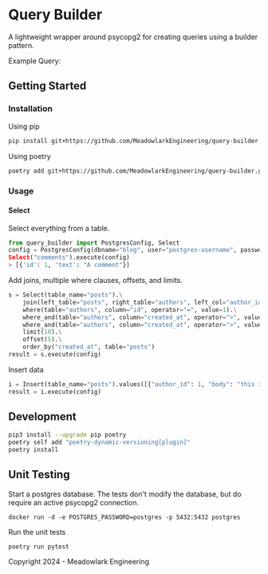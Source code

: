 # Query Builder

A lightweight wrapper around psycopg2 for creating queries using a builder pattern.

Example Query:


## Getting Started

### Installation

Using pip
```sh
pip install git+https://github.com/MeadowlarkEngineering/query-builder.git#egg=query-builder
```

Using poetry
```sh
poetry add git+https://github.com/MeadowlarkEngineering/query-builder.git
```

### Usage

#### Select

Select everything from a table.

```python
from query_builder import PostgresConfig, Select
config = PostgresConfig(dbname="blog", user="postgres-username", password="postgres-password)
Select("comments").execute(config)
> [{'id': 1, 'text': "A comment"}]
```

Add joins, multiple where clauses, offsets, and limits.

```python
s = Select(table_name="posts").\
    join(left_table="posts", right_table="authors", left_col="author_id", right_col="id").\
    where(table="authors", column="id", operator="=", value=1).\
    where_and(table="authors", column="created_at", operator=">", value="2024-01-01").\
    where_and(table="authors", column="created_at", operator=">", value="2024-01-01").\
    limit(10).\
    offset(5).\
    order_by("created_at", table="posts")
result = s.execute(config)
```

Insert data
```python
i = Insert(table_name="posts").values([{"author_id": 1, "body": "this is a post"}]).on_conflict('id', 'update')
result = i.execute(config)
```

## Development
```sh
pip3 install --upgrade pip poetry
poetry self add "poetry-dynamic-versioning[plugin]"
poetry install
```

## Unit Testing

Start a postgres database. The tests don't modify the database, but do require an active psycopg2 connection.

```
docker run -d -e POSTGRES_PASSWORD=postgres -p 5432:5432 postgres
```

Run the unit tests
```
poetry run pytest
```

Copyright 2024 - Meadowlark Engineering